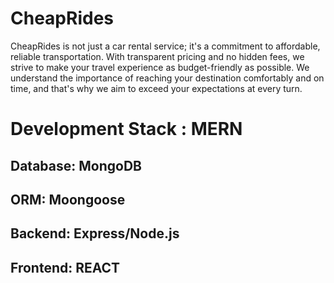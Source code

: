 # CheapRides

<p>CheapRides is not just a car rental service; it's a commitment to affordable, reliable transportation. With transparent pricing and no hidden fees, we strive to make your travel experience as budget-friendly as possible. We understand the importance of reaching your destination comfortably and on time, and that's why we aim to exceed your expectations at every turn.</p>



<h1>Development Stack : MERN</h1>
<h2>Database: MongoDB</h2>
<h2>ORM: Moongoose</h2>
<h2>Backend: Express/Node.js</h2>
<h2>Frontend: REACT</h2>
